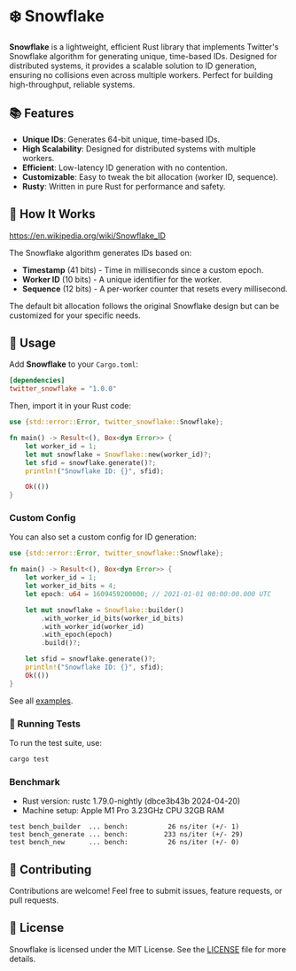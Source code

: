 # ❄️ Snowflake

**Snowflake** is a lightweight, efficient Rust library that implements Twitter's Snowflake algorithm for generating unique, time-based IDs. Designed for distributed systems, it provides a scalable solution to ID generation, ensuring no collisions even across multiple workers. Perfect for building high-throughput, reliable systems.

## 📚 Features

- **Unique IDs**: Generates 64-bit unique, time-based IDs.
- **High Scalability**: Designed for distributed systems with multiple workers.
- **Efficient**: Low-latency ID generation with no contention.
- **Customizable**: Easy to tweak the bit allocation (worker ID, sequence).
- **Rusty**: Written in pure Rust for performance and safety.

## 📐 How It Works

https://en.wikipedia.org/wiki/Snowflake_ID

The Snowflake algorithm generates IDs based on:

- **Timestamp** (41 bits) - Time in milliseconds since a custom epoch.
- **Worker ID** (10 bits) - A unique identifier for the worker.
- **Sequence** (12 bits) - A per-worker counter that resets every millisecond.

The default bit allocation follows the original Snowflake design but can be customized for your specific needs.

## 🚀 Usage

Add **Snowflake** to your `Cargo.toml`:

```toml
[dependencies]
twitter_snowflake = "1.0.0"
```

Then, import it in your Rust code:

```rust
use {std::error::Error, twitter_snowflake::Snowflake};

fn main() -> Result<(), Box<dyn Error>> {
    let worker_id = 1;
    let mut snowflake = Snowflake::new(worker_id)?;
    let sfid = snowflake.generate()?;
    println!("Snowflake ID: {}", sfid);

    Ok(())
}
```

### Custom Config

You can also set a custom config for ID generation:

```rust
use {std::error::Error, twitter_snowflake::Snowflake};

fn main() -> Result<(), Box<dyn Error>> {
    let worker_id = 1;
    let worker_id_bits = 4;
    let epoch: u64 = 1609459200000; // 2021-01-01 00:00:00.000 UTC

    let mut snowflake = Snowflake::builder()
        .with_worker_id_bits(worker_id_bits)
        .with_worker_id(worker_id)
        .with_epoch(epoch)
        .build()?;

    let sfid = snowflake.generate()?;
    println!("Snowflake ID: {}", sfid);
    Ok(())
}
```

See all [examples](./examples/).

### 🧪 Running Tests

To run the test suite, use:

```bash
cargo test
```

### Benchmark

- Rust version: rustc 1.79.0-nightly (dbce3b43b 2024-04-20)
- Machine setup: Apple M1 Pro 3.23GHz CPU 32GB RAM

```text
test bench_builder  ... bench:          26 ns/iter (+/- 1)
test bench_generate ... bench:         233 ns/iter (+/- 29)
test bench_new      ... bench:          26 ns/iter (+/- 0)
```

## 🤝 Contributing

Contributions are welcome! Feel free to submit issues, feature requests, or pull requests.

## 📄 License

Snowflake is licensed under the MIT License. See the [LICENSE](./LICENSE) file for more details.
